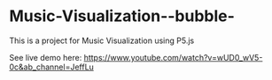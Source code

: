 # Music-Visualization--bubble-

This is a project for Music Visualization using P5.js 

See live demo here: https://www.youtube.com/watch?v=wUD0_wV5-0c&ab_channel=JeffLu
